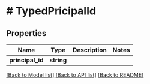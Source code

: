 # # TypedPricipalId

## Properties

Name | Type | Description | Notes
------------ | ------------- | ------------- | -------------
**principal_id** | **string** |  |

[[Back to Model list]](../../README.md#models) [[Back to API list]](../../README.md#endpoints) [[Back to README]](../../README.md)
